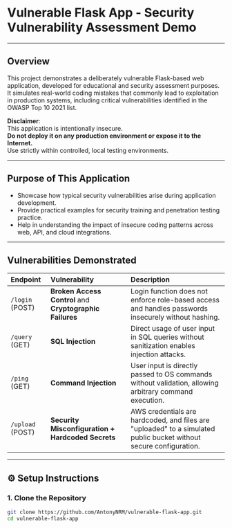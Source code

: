 # Vulnerable Flask App - Security Vulnerability Assessment Demo

---

## Overview

This project demonstrates a deliberately vulnerable Flask-based web application, developed for educational and security assessment purposes. It simulates real-world coding mistakes that commonly lead to exploitation in production systems, including critical vulnerabilities identified in the OWASP Top 10 2021 list.

**Disclaimer**:  
This application is intentionally insecure.  
**Do not deploy it on any production environment or expose it to the Internet.**  
Use strictly within controlled, local testing environments.

---

## Purpose of This Application

- Showcase how typical security vulnerabilities arise during application development.
- Provide practical examples for security training and penetration testing practice.
- Help in understanding the impact of insecure coding patterns across web, API, and cloud integrations.

---

## Vulnerabilities Demonstrated

| Endpoint | Vulnerability | Description |
|:---------|:--------------|:------------|
| `/login` (POST) | **Broken Access Control** and **Cryptographic Failures** | Login function does not enforce role-based access and handles passwords insecurely without hashing. |
| `/query` (GET) | **SQL Injection** | Direct usage of user input in SQL queries without sanitization enables injection attacks. |
| `/ping` (GET) | **Command Injection** | User input is directly passed to OS commands without validation, allowing arbitrary command execution. |
| `/upload` (POST) | **Security Misconfiguration + Hardcoded Secrets** | AWS credentials are hardcoded, and files are "uploaded" to a simulated public bucket without secure configuration. |

---

## ⚙️ Setup Instructions

### 1. Clone the Repository

```bash
git clone https://github.com/AntonyNRM/vulnerable-flask-app.git
cd vulnerable-flask-app
